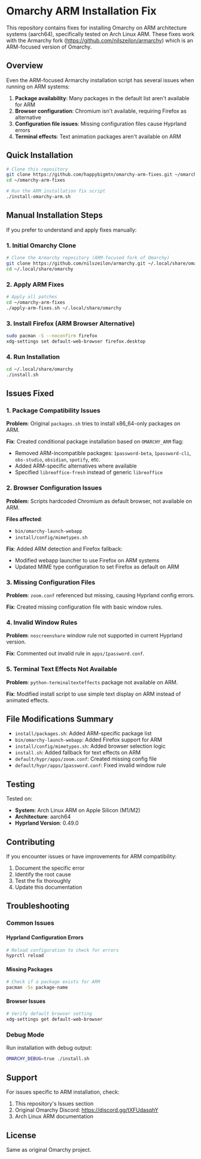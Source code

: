 # Omarchy ARM Installation Fix

This repository contains fixes for installing Omarchy on ARM architecture systems (aarch64), specifically tested on Arch Linux ARM. These fixes work with the Armarchy fork (https://github.com/nilszeilon/armarchy) which is an ARM-focused version of Omarchy.

## Overview

Even the ARM-focused Armarchy installation script has several issues when running on ARM systems:

1. **Package availability**: Many packages in the default list aren't available for ARM
2. **Browser configuration**: Chromium isn't available, requiring Firefox as alternative
3. **Configuration file issues**: Missing configuration files cause Hyprland errors
4. **Terminal effects**: Text animation packages aren't available on ARM

## Quick Installation

```bash
# Clone this repository
git clone https://github.com/happybigmtn/omarchy-arm-fixes.git ~/omarchy-arm-fixes
cd ~/omarchy-arm-fixes

# Run the ARM installation fix script
./install-omarchy-arm.sh
```

## Manual Installation Steps

If you prefer to understand and apply fixes manually:

### 1. Initial Omarchy Clone

```bash
# Clone the Armarchy repository (ARM-focused fork of Omarchy)
git clone https://github.com/nilszeilon/armarchy.git ~/.local/share/omarchy
cd ~/.local/share/omarchy
```

### 2. Apply ARM Fixes

```bash
# Apply all patches
cd ~/omarchy-arm-fixes
./apply-arm-fixes.sh ~/.local/share/omarchy
```

### 3. Install Firefox (ARM Browser Alternative)

```bash
sudo pacman -S --noconfirm firefox
xdg-settings set default-web-browser firefox.desktop
```

### 4. Run Installation

```bash
cd ~/.local/share/omarchy
./install.sh
```

## Issues Fixed

### 1. Package Compatibility Issues

**Problem**: Original `packages.sh` tries to install x86_64-only packages on ARM.

**Fix**: Created conditional package installation based on `OMARCHY_ARM` flag:
- Removed ARM-incompatible packages: `1password-beta`, `1password-cli`, `obs-studio`, `obsidian`, `spotify`, etc.
- Added ARM-specific alternatives where available
- Specified `libreoffice-fresh` instead of generic `libreoffice`

### 2. Browser Configuration Issues

**Problem**: Scripts hardcoded Chromium as default browser, not available on ARM.

**Files affected**:
- `bin/omarchy-launch-webapp`
- `install/config/mimetypes.sh`

**Fix**: Added ARM detection and Firefox fallback:
- Modified webapp launcher to use Firefox on ARM systems
- Updated MIME type configuration to set Firefox as default on ARM

### 3. Missing Configuration Files

**Problem**: `zoom.conf` referenced but missing, causing Hyprland config errors.

**Fix**: Created missing configuration file with basic window rules.

### 4. Invalid Window Rules

**Problem**: `noscreenshare` window rule not supported in current Hyprland version.

**Fix**: Commented out invalid rule in `apps/1password.conf`.

### 5. Terminal Text Effects Not Available

**Problem**: `python-terminaltexteffects` package not available on ARM.

**Fix**: Modified install script to use simple text display on ARM instead of animated effects.

## File Modifications Summary

- `install/packages.sh`: Added ARM-specific package list
- `bin/omarchy-launch-webapp`: Added Firefox support for ARM
- `install/config/mimetypes.sh`: Added browser selection logic
- `install.sh`: Added fallback for text effects on ARM
- `default/hypr/apps/zoom.conf`: Created missing config file
- `default/hypr/apps/1password.conf`: Fixed invalid window rule

## Testing

Tested on:
- **System**: Arch Linux ARM on Apple Silicon (M1/M2)
- **Architecture**: aarch64
- **Hyprland Version**: 0.49.0

## Contributing

If you encounter issues or have improvements for ARM compatibility:

1. Document the specific error
2. Identify the root cause
3. Test the fix thoroughly
4. Update this documentation

## Troubleshooting

### Common Issues

#### Hyprland Configuration Errors
```bash
# Reload configuration to check for errors
hyprctl reload
```

#### Missing Packages
```bash
# Check if a package exists for ARM
pacman -Ss package-name
```

#### Browser Issues
```bash
# Verify default browser setting
xdg-settings get default-web-browser
```

### Debug Mode

Run installation with debug output:
```bash
OMARCHY_DEBUG=true ./install.sh
```

## Support

For issues specific to ARM installation, check:
1. This repository's Issues section
2. Original Omarchy Discord: https://discord.gg/tXFUdasqhY
3. Arch Linux ARM documentation

## License

Same as original Omarchy project.
